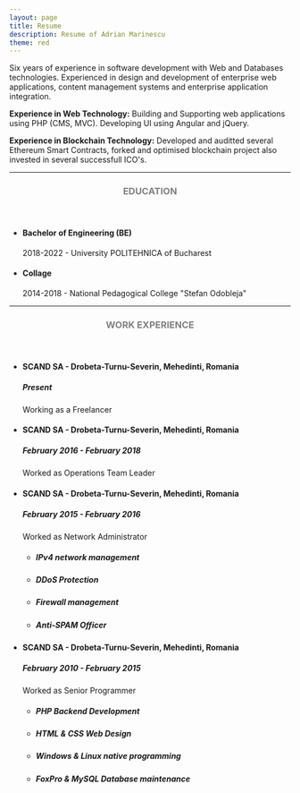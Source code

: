 ```yaml
---
layout: page
title: Resume
description: Resume of Adrian Marinescu
theme: red
---
```

Six years of experience in software development with Web and Databases technologies. Experienced in design and development of enterprise web applications, content management systems and enterprise application integration.

**Experience in Web Technology:**
Building and Supporting web applications using PHP (CMS, MVC). Developing UI using Angular and jQuery.

**Experience in Blockchain Technology:**
Developed and auditted several Ethereum Smart Contracts, forked and optimised blockchain project also invested in several successfull ICO's.

<hr/>
<section class="row">
	<header class="col-md-3">
		<h3 style="text-transform:uppercase;color:gray">Education</h3>
	</header>
	<div class="col-md-9">
		<ul>
			<li>
				<h4>Bachelor of Engineering (BE)</h4>
				<p>2018-2022 - University POLITEHNICA of Bucharest</p>
			</li>
			<li>
				<h4>Collage</h4>
				<p>2014-2018 - National Pedagogical College "Stefan Odobleja"</p>
			</li>
		</ul>
	</div>
</section>
<hr/>
<section class="row">
	<header class="col-md-3">
		<h3 style="text-transform:uppercase;color:gray">Work Experience</h3>
	</header>
	<div class="col-md-9">
		<ul>
			<li>
				<h4>SCAND SA - Drobeta-Turnu-Severin, Mehedinti, Romania</h4>
				<h5>Present</h5>
				<p>Working as a Freelancer</p>
			</li>
			<li>
				<h4>SCAND SA - Drobeta-Turnu-Severin, Mehedinti, Romania</h4>
				<h5>February 2016 - February 2018</h5>
				<p>Worked as Operations Team Leader</p>
			</li>
			<li>
				<h4>SCAND SA - Drobeta-Turnu-Severin, Mehedinti, Romania</h4>
				<h5>February 2015 - February 2016</h5>
				<p>Worked as Network Administrator</p>
				<ul>
					<li><h5>IPv4 network management</h5></li>
					<li><h5>DDoS Protection</h5></li>
					<li><h5>Firewall management</h5></li>
					<li><h5>Anti-SPAM Officer</h5></li>					
				</ul>
			</li>
			<li>
				<h4>SCAND SA - Drobeta-Turnu-Severin, Mehedinti, Romania</h4>
				<h5>February 2010 - February 2015</h5>
				<p>Worked as Senior Programmer</p>
				<ul>
					<li><h5>PHP Backend Development</h5></li>
					<li><h5>HTML & CSS Web Design</h5></li>
					<li><h5>Windows & Linux native programming</h5></li>
					<li><h5>FoxPro & MySQL Database maintenance</h5></li>					
				</ul>
			</li>
		</ul>
	</div>
</section>
